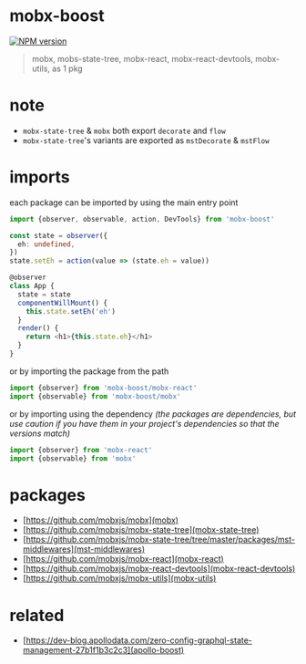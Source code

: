 # mobx-boost

[![NPM version][mobx-boost-npm-image]][mobx-boost-npm-url]

> mobx, mobs-state-tree, mobx-react, mobx-react-devtools, mobx-utils, as 1 pkg

# note

* `mobx-state-tree` & `mobx` both export `decorate` and `flow`
* `mobx-state-tree`'s variants are exported as `mstDecorate` & `mstFlow`

# imports

each package can be imported by using the main entry point

```ts
import {observer, observable, action, DevTools} from 'mobx-boost'

const state = observer({
  eh: undefined,
})
state.setEh = action(value => (state.eh = value))

@observer
class App {
  state = state
  componentWillMount() {
    this.state.setEh('eh')
  }
  render() {
    return <h1>{this.state.eh}</h1>
  }
}
```

or by importing the package from the path

```ts
import {observer} from 'mobx-boost/mobx-react'
import {observable} from 'mobx-boost/mobx'
```

or by importing using the dependency _(the packages are dependencies, but use caution if you have them in your project's dependencies so that the versions match)_

```ts
import {observer} from 'mobx-react'
import {observable} from 'mobx'
```

# packages

* [https://github.com/mobxjs/mobx](mobx)
* [https://github.com/mobxjs/mobx-state-tree](mobx-state-tree)
* [https://github.com/mobxjs/mobx-state-tree/tree/master/packages/mst-middlewares](mst-middlewares)
* [https://github.com/mobxjs/mobx-react](mobx-react)
* [https://github.com/mobxjs/mobx-react-devtools](mobx-react-devtools)
* [https://github.com/mobxjs/mobx-utils](mobx-utils)

# related

* [https://dev-blog.apollodata.com/zero-config-graphql-state-management-27b1f1b3c2c3](apollo-boost)

[mobx-boost-npm-image]: https://img.shields.io/npm/v/mobx-boost.svg
[mobx-boost-npm-url]: https://npmjs.org/package/mobx-boost
